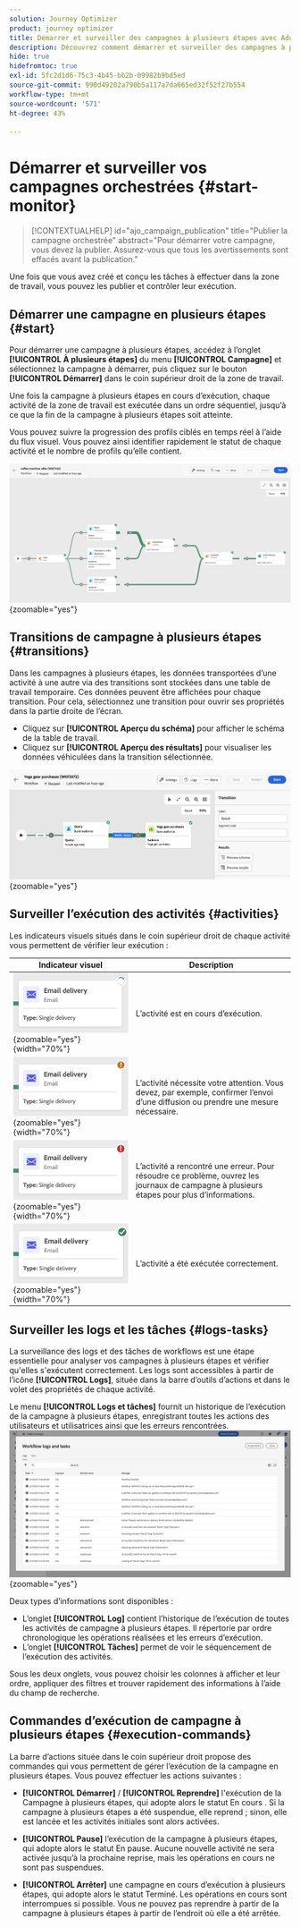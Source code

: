 ```yaml
---
solution: Journey Optimizer
product: journey optimizer
title: Démarrer et surveiller des campagnes à plusieurs étapes avec Adobe Journey Optimizer
description: Découvrez comment démarrer et surveiller des campagnes à plusieurs étapes avec Adobe Journey Optimizer.
hide: true
hidefromtoc: true
exl-id: 5fc2d1d6-75c3-4b45-bb2b-09982b9bd5ed
source-git-commit: 990d49202a790b5a117a7da665ed32f52f27b554
workflow-type: tm+mt
source-wordcount: '571'
ht-degree: 43%

---
```


# Démarrer et surveiller vos campagnes orchestrées {#start-monitor}

<!--
<audio controls><source src="../ms/assets/do-not-localize/sound.mp3" type="audio/mpeg">Your browser does not support the audio element.</audio> -->

>[!CONTEXTUALHELP]
>id="ajo_campaign_publication"
>title="Publier la campagne orchestrée"
>abstract="Pour démarrer votre campagne, vous devez la publier. Assurez-vous que tous les avertissements sont effacés avant la publication."


Une fois que vous avez créé et conçu les tâches à effectuer dans la zone de travail, vous pouvez les publier et contrôler leur exécution.

## Démarrer une campagne en plusieurs étapes {#start}

Pour démarrer une campagne à plusieurs étapes, accédez à l’onglet **[!UICONTROL À plusieurs étapes]** du menu **[!UICONTROL Campagne]** et sélectionnez la campagne à démarrer, puis cliquez sur le bouton **[!UICONTROL Démarrer]** dans le coin supérieur droit de la zone de travail.

Une fois la campagne à plusieurs étapes en cours d’exécution, chaque activité de la zone de travail est exécutée dans un ordre séquentiel, jusqu’à ce que la fin de la campagne à plusieurs étapes soit atteinte.

Vous pouvez suivre la progression des profils ciblés en temps réel à l’aide du flux visuel. Vous pouvez ainsi identifier rapidement le statut de chaque activité et le nombre de profils qu’elle contient.

![](assets/workflow-execution.png){zoomable="yes"}

## Transitions de campagne à plusieurs étapes {#transitions}

Dans les campagnes à plusieurs étapes, les données transportées d’une activité à une autre via des transitions sont stockées dans une table de travail temporaire. Ces données peuvent être affichées pour chaque transition. Pour cela, sélectionnez une transition pour ouvrir ses propriétés dans la partie droite de l’écran.

* Cliquez sur **[!UICONTROL Aperçu du schéma]** pour afficher le schéma de la table de travail.
* Cliquez sur **[!UICONTROL Aperçu des résultats]** pour visualiser les données véhiculées dans la transition sélectionnée.

![](assets/transition.png){zoomable="yes"}

## Surveiller l’exécution des activités {#activities}

Les indicateurs visuels situés dans le coin supérieur droit de chaque activité vous permettent de vérifier leur exécution :

| Indicateur visuel | Description |
|-----|------------|
| ![](assets/activity-status-pending.png){zoomable="yes"}{width="70%"} | L’activité est en cours d’exécution. |
| ![](assets/activity-status-orange.png){zoomable="yes"}{width="70%"} | L’activité nécessite votre attention. Vous devez, par exemple, confirmer l’envoi d’une diffusion ou prendre une mesure nécessaire. |
| ![](assets/activity-status-red.png){zoomable="yes"}{width="70%"} | L’activité a rencontré une erreur. Pour résoudre ce problème, ouvrez les journaux de campagne à plusieurs étapes pour plus d’informations. |
| ![](assets/activity-status-green.png){zoomable="yes"}{width="70%"} | L’activité a été exécutée correctement. |

## Surveiller les logs et les tâches {#logs-tasks}

La surveillance des logs et des tâches de workflows est une étape essentielle pour analyser vos campagnes à plusieurs étapes et vérifier qu&#39;elles s&#39;exécutent correctement. Les logs sont accessibles à partir de l’icône **[!UICONTROL Logs]**, située dans la barre d’outils d’actions et dans le volet des propriétés de chaque activité.

Le menu **[!UICONTROL Logs et tâches]** fournit un historique de l’exécution de la campagne à plusieurs étapes, enregistrant toutes les actions des utilisateurs et utilisatrices ainsi que les erreurs rencontrées.
![](assets/workflow-logs.png){zoomable="yes"}

Deux types d’informations sont disponibles :

* L’onglet **[!UICONTROL Log]** contient l’historique de l’exécution de toutes les activités de campagne à plusieurs étapes. Il répertorie par ordre chronologique les opérations réalisées et les erreurs d’exécution.
* L’onglet **[!UICONTROL Tâches]** permet de voir le séquencement de l’exécution des activités.

Sous les deux onglets, vous pouvez choisir les colonnes à afficher et leur ordre, appliquer des filtres et trouver rapidement des informations à l’aide du champ de recherche.

## Commandes d’exécution de campagne à plusieurs étapes {#execution-commands}

La barre d’actions située dans le coin supérieur droit propose des commandes qui vous permettent de gérer l’exécution de la campagne en plusieurs étapes. Vous pouvez effectuer les actions suivantes :

* **[!UICONTROL Démarrer]** / **[!UICONTROL Reprendre]** l&#39;exécution de la   Campagne à plusieurs étapes, qui adopte alors le statut En cours . Si la campagne à plusieurs étapes a été suspendue, elle reprend ; sinon, elle est lancée et les activités initiales sont alors activées.

* **[!UICONTROL Pause]** l’exécution de la campagne à plusieurs étapes, qui adopte alors le statut En pause. Aucune nouvelle activité ne sera activée jusqu’à la prochaine reprise, mais les opérations en cours ne sont pas suspendues.

* **[!UICONTROL Arrêter]** une campagne en cours d’exécution à plusieurs étapes, qui adopte alors le statut Terminé. Les opérations en cours sont interrompues si possible. Vous ne pouvez pas reprendre à partir de la campagne à plusieurs étapes à partir de l’endroit où elle a été arrêtée.
